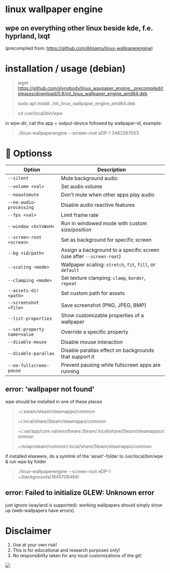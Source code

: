 # linux wallpaper engine 
## wpe on everything other linux beside kde, f.e. hyprland, lxqt
(precompiled from: https://github.com/Almamu/linux-wallpaperengine)

# installation / usage (debian)
> wget https://github.com/slynobody/linux_waypaper_engine__precompiled/releases/download/0.8/int_linux_wallpaper_engine_amd64.deb
> 
> sudo apt install ./int_linux_wallpaper_engine_amd64.deb
> 
> cd /usr/local/bin/wpe

in wpe-dir, call the app + output-device followed by wallpaper-id, example:
> ./linux-wallpaperengine --screen-root eDP-1 3462267053

# 🔧 Optionss

| Option | Description |
|--------|-------------|
| `--silent` | Mute background audio |
| `--volume <val>` | Set audio volume |
| `--noautomute` | Don't mute when other apps play audio |
| `--no-audio-processing` | Disable audio reactive features |
| `--fps <val>` | Limit frame rate |
| `--window <XxYxWxH>` | Run in windowed mode with custom size/position |
| `--screen-root <screen>` | Set as background for specific screen |
| `--bg <id/path>` | Assign a background to a specific screen (use after `--screen-root`) |
| `--scaling <mode>` | Wallpaper scaling: `stretch`, `fit`, `fill`, or `default` |
| `--clamping <mode>` | Set texture clamping: `clamp`, `border`, `repeat` |
| `--assets-dir <path>` | Set custom path for assets |
| `--screenshot <file>` | Save screenshot (PNG, JPEG, BMP) |
| `--list-properties` | Show customizable properties of a wallpaper |
| `--set-property name=value` | Override a specific property |
| `--disable-mouse` | Disable mouse interaction |
| `--disable-parallax` | Disable parallax effect on backgrounds that support it |
| `--no-fullscreen-pause` | Prevent pausing while fullscreen apps are running |

## error: 'wallpaper not found'
wpe should be installed in one of these places
> ~/.steam/steam/steamapps/common
> 
> ~/.local/share/Steam/steamapps/common
> 
> ~/.var/app/com.valvesoftware.Steam/.local/share/Steam/steamapps/common
> 
> ~/snap/steam/common/.local/share/Steam/steamapps/common

if installed elsewere, do a symlink of the 'asset'-folder to /usr/local/bin/wpe & run wpe by folder
> ./linux-wallpaperengine --screen-root eDP-1 ~/backgrounds/1845706469/

## error: Failed to initialize GLEW: Unknown error
just ignore (wayland is supported): working wallpapers should simply show up (web-wallpapers have errors).

# Disclaimer
1. Use at your own risk!
2. This is for educational and research purposes only!
3. No responsibility taken for any local customizations of the git!
> 
<a href="https://artsandculture.google.com/experiment/viola-the-bird/nAEJVwNkp-FnrQ?cp=e30."><img src="https://images.pling.com/img/00/00/78/78/79/2160403/proxy-image1.jpeg"/></a>
